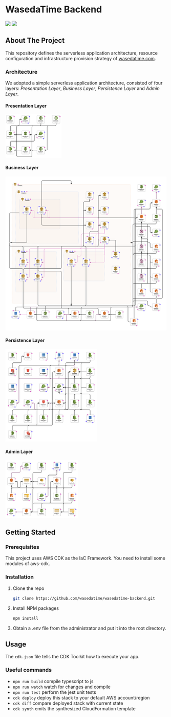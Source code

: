 # WasedaTime Backend

![](https://travis-ci.com/wasedatime/wasedatime-backend.svg?branch=develop)
![](https://img.shields.io/website?up_color=green&up_message=online&url=https%3A%2F%2Fwasedatime.com)



## About The Project

This repository defines the serverless application architecture, resource configuration and infrastructure provision strategy of 
[wasedatime.com](https://wasedatime.com).

### Architecture

We adopted a simple serverless application architecture, consisted of four layers: *Presentation Layer*, *Business Layer*, 
*Persistence Layer* and *Admin Layer*.

#### Presentation Layer

<img src="doc/pre.png" alt="Presentation Layer" width=35%/>

#### Business Layer

![Business Layer](doc/biz.png)

#### Persistence Layer

<img src="doc/pers.png" alt="Persistence Layer" width=57%/>

#### Admin Layer

<img src="doc/admin.png" alt="Admin Layer" width=45%/>

## Getting Started

### Prerequisites

This project uses AWS CDK as the IaC Framework. You need to install some modules of aws-cdk.

### Installation

1. Clone the repo
   ```sh
   git clone https://github.com/wasedatime/wasedatime-backend.git
   ```
3. Install NPM packages
   ```sh
   npm install
   ```
4. Obtain a .env file from the administrator and put it into the root directory.

## Usage
The `cdk.json` file tells the CDK Toolkit how to execute your app.

### Useful commands

 * `npm run build`   compile typescript to js
 * `npm run watch`   watch for changes and compile
 * `npm run test`    perform the jest unit tests
 * `cdk deploy`      deploy this stack to your default AWS account/region
 * `cdk diff`        compare deployed stack with current state
 * `cdk synth`       emits the synthesized CloudFormation template